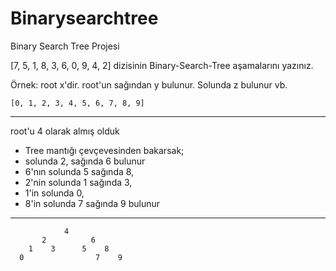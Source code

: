 # Binarysearchtree
Binary Search Tree Projesi

[7, 5, 1, 8, 3, 6, 0, 9, 4, 2] dizisinin Binary-Search-Tree aşamalarını yazınız.

Örnek: root x'dir. root'un sağından y bulunur. Solunda z bulunur vb.


```
[0, 1, 2, 3, 4, 5, 6, 7, 8, 9]
```
--- 
root'u 4 olarak almış olduk
- Tree mantığı çevçevesinden bakarsak; 
- solunda 2, sağında 6 bulunur
- 6'nın solunda 5 sağında 8,
- 2'nin solunda 1 sağında 3,
- 1'in solunda 0,
- 8'in solunda 7 sağında 9 bulunur
--- 
```  
            4   
       2          6
    1    3      5    8
  0                7    9
``` 
